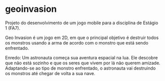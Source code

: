 # geoinvasion
Projeto do desenvolvimento de um jogo mobile para a disciplina de Estágio 1 (FA7).

Geo Invasion é um jogo em 2D, em que o principal objetivo é destruir todos os monstros usando a arma de acordo com o monstro que está sendo enfrentado. 

Enredo: 
Um astronauta começa sua aventura espacial na lua. Ele descobre que não está sozinho e que os seres que vivem por lá não querem amizade. Adaptando-se ao tipo de monstro enfrentado, o astronauta vai destruindo os monstros até chegar de volta a sua nave. 


